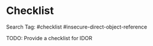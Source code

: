 # Checklist

Search Tag: #checklist #insecure-direct-object-reference

TODO: Provide a checklist for IDOR
